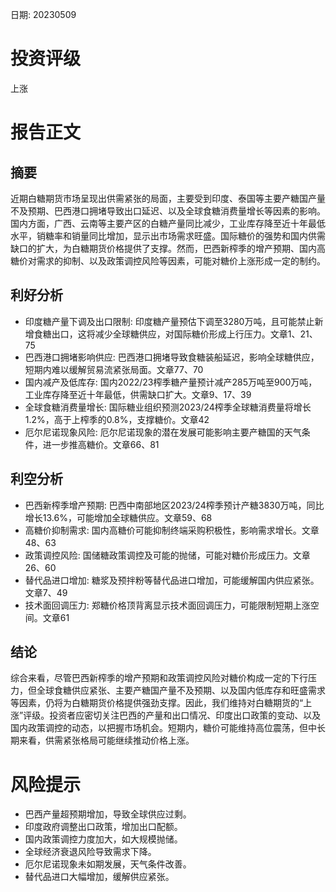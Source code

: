 
日期: 20230509

# 投资评级

上涨

# 报告正文

## 摘要

近期白糖期货市场呈现出供需紧张的局面，主要受到印度、泰国等主要产糖国产量不及预期、巴西港口拥堵导致出口延迟、以及全球食糖消费量增长等因素的影响。国内方面，广西、云南等主要产区的白糖产量同比减少，工业库存降至近十年最低水平，销糖率和销量同比增加，显示出市场需求旺盛。国际糖价的强势和国内供需缺口的扩大，为白糖期货价格提供了支撑。然而，巴西新榨季的增产预期、国内高糖价对需求的抑制、以及政策调控风险等因素，可能对糖价上涨形成一定的制约。

## 利好分析

* 印度糖产量下调及出口限制: 印度糖产量预估下调至3280万吨，且可能禁止新增食糖出口，这将减少全球糖供应，对国际糖价形成上行压力。文章1、21、75
* 巴西港口拥堵影响供应: 巴西港口拥堵导致食糖装船延迟，影响全球糖供应，短期内难以缓解贸易流紧张局面。文章77、70
* 国内减产及低库存: 国内2022/23榨季糖产量预计减产285万吨至900万吨，工业库存降至近十年最低，供需缺口扩大。文章9、17、39
* 全球食糖消费量增长: 国际糖业组织预测2023/24榨季全球糖消费量将增长1.2%，高于上榨季的0.8%，支撑糖价。文章42
* 厄尔尼诺现象风险: 厄尔尼诺现象的潜在发展可能影响主要产糖国的天气条件，进一步推高糖价。文章66、81

## 利空分析

* 巴西新榨季增产预期: 巴西中南部地区2023/24榨季预计产糖3830万吨，同比增长13.6%，可能增加全球糖供应。文章59、68
* 高糖价抑制需求: 国内高糖价可能抑制终端采购积极性，影响需求增长。文章48、63
* 政策调控风险: 国储糖政策调控及可能的抛储，可能对糖价形成压力。文章26、60
* 替代品进口增加: 糖浆及预拌粉等替代品进口增加，可能缓解国内供应紧张。文章7、49
* 技术面回调压力: 郑糖价格顶背离显示技术面回调压力，可能限制短期上涨空间。文章61

## 结论

综合来看，尽管巴西新榨季的增产预期和政策调控风险对糖价构成一定的下行压力，但全球食糖供应紧张、主要产糖国产量不及预期、以及国内低库存和旺盛需求等因素，仍将为白糖期货价格提供强劲支撑。因此，我们维持对白糖期货的“上涨”评级。投资者应密切关注巴西的产量和出口情况、印度出口政策的变动、以及国内政策调控的动态，以把握市场机会。短期内，糖价可能维持高位震荡，但中长期来看，供需紧张格局可能继续推动价格上涨。

# 风险提示

* 巴西产量超预期增加，导致全球供应过剩。
* 印度政府调整出口政策，增加出口配额。
* 国内政策调控力度加大，如大规模抛储。
* 全球经济衰退风险导致需求下降。
* 厄尔尼诺现象未如期发展，天气条件改善。
* 替代品进口大幅增加，缓解供应紧张。

